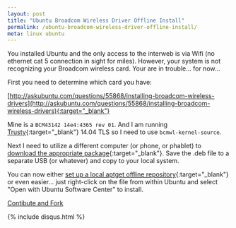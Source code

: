```yaml
---
layout: post
title: "Ubuntu Broadcom Wireless Driver Offline Install"
permalink: /ubuntu-broadcom-wireless-driver-offline-install/
meta: linux ubuntu
---
```

You installed Ubuntu and the only access to the interweb is via Wifi (no ethernet cat 5 connection in sight for miles).  However, your system is not recognizing your Broadcom wireless card.  Your are in trouble... for now...

First you need to determine which card you have:

[http://askubuntu.com/questions/55868/installing-broadcom-wireless-drivers](http://askubuntu.com/questions/55868/installing-broadcom-wireless-drivers){:target="_blank"}

Mine is a ```BCM43142 14e4:4365 rev 01```.  And I am running [Trusty](https://wiki.ubuntu.com/DevelopmentCodeNames){:target="_blank"} 14.04 TLS so I need to use ```bcmwl-kernel-source```. 

Next I need to utilize a different computer (or phone, or phablet) to [download the appropriate package](https://launchpad.net/ubuntu/+source/bcmwl){:target="_blank"}. Save the .deb file to a separate USB (or whatever) and copy to your local system.

You can now either [set up a local aptget offline repository](https://help.ubuntu.com/community/AptGet/Offline/Repository){:target="_blank"} or even easier... just right-click on the file from within Ubuntu and select "Open with Ubuntu Software Center" to install.

<a href="{{ site.post_source_root }}2015-11-11-ubuntu-broadcom-wireless-driver-offline-install.markdown" target="_blank">Contibute and Fork</a>

{% include disqus.html %}
